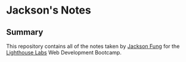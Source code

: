 # Jackson's Notes

## Summary

This repository contains all of the notes taken by [Jackson Fung](https://github.com/jacksonf21) for the [Lighthouse Labs](https://www.lighthouselabs.ca/) Web Development Bootcamp.